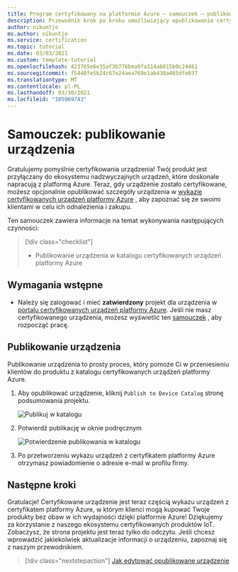 ```yaml
---
title: Program certyfikowany na platformie Azure — samouczek — publikowanie urządzenia
description: Przewodnik krok po kroku umożliwiający opublikowanie certyfikowanego urządzenia w katalogu certyfikowanych urządzeń platformy Azure
author: nikuntjo
ms.author: nikuntjo
ms.service: certification
ms.topic: tutorial
ms.date: 03/03/2021
ms.custom: template-tutorial
ms.openlocfilehash: 423765e6e35af3b776bea9fa314a6815b0c24461
ms.sourcegitcommit: f5448fe5b24c67e24aea769e1ab438a465dfe037
ms.translationtype: MT
ms.contentlocale: pl-PL
ms.lasthandoff: 03/30/2021
ms.locfileid: "105969743"
---
```

# <a name="tutorial-publish-your-device"></a>Samouczek: publikowanie urządzenia

Gratulujemy pomyślnie certyfikowania urządzenia! Twój produkt jest przyłączany do ekosystemu nadzwyczajnych urządzeń, które doskonale napracują z platformą Azure. Teraz, gdy urządzenie zostało certyfikowane, możesz opcjonalnie opublikować szczegóły urządzenia w [wykazie certyfikowanych urządzeń platformy Azure](https://devicecatalog.azure.com) , aby zapoznać się ze swoimi klientami w celu ich odnalezienia i zakupu.

Ten samouczek zawiera informacje na temat wykonywania następujących czynności:

> [!div class="checklist"]
> * Publikowanie urządzenia w katalogu certyfikowanych urządzeń platformy Azure

## <a name="prerequisites"></a>Wymagania wstępne

- Należy się zalogować i mieć **zatwierdzony** projekt dla urządzenia w [portalu certyfikowanych urządzeń platformy Azure](https://certify.azure.com). Jeśli nie masz certyfikowanego urządzenia, możesz wyświetlić ten [samouczek](tutorial-01-creating-your-project.md) , aby rozpocząć pracę.

## <a name="publishing-your-device"></a>Publikowanie urządzenia

Publikowanie urządzenia to prosty proces, który pomoże Ci w przeniesieniu klientów do produktu z katalogu certyfikowanych urządzeń platformy Azure.

1. Aby opublikować urządzenie, kliknij `Publish to Device Catalog` stronę podsumowania projektu.

    ![Publikuj w katalogu](./media/images/publish-to-catalog.png)

1. Potwierdź publikację w oknie podręcznym

    ![Potwierdzenie publikowania w katalogu](./media/images/publish-to-catalog-confirm.png)

1. Po przetworzeniu wykazu urządzeń z certyfikatem platformy Azure otrzymasz powiadomienie o adresie e-mail w profilu firmy.

## <a name="next-steps"></a>Następne kroki

Gratulacje! Certyfikowane urządzenie jest teraz częścią wykazu urządzeń z certyfikatem platformy Azure, w którym klienci mogą kupować Twoje produkty bez obaw w ich wydajności dzięki platformie Azure! Dziękujemy za korzystanie z naszego ekosystemu certyfikowanych produktów IoT. Zobaczysz, że strona projektu jest teraz tylko do odczytu. Jeśli chcesz wprowadzić jakiekolwiek aktualizacje informacji o urządzeniu, zapoznaj się z naszym przewodnikiem.
> [!div class="nextstepaction"]
> [Jak edytować opublikowane urządzenie](how-to-edit-published-device.md)

